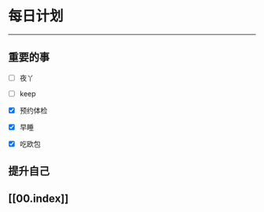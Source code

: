 
# 每日计划
---
## 重要的事

- [ ]    夜丫
- [ ]   keep
- [x]  预约体检
- [x] 早睡
- [x] 吃欧包



## 提升自己

  



## [[00.index]]










